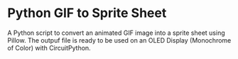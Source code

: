 # Python GIF to Sprite Sheet
 A Python script to convert an animated GIF image into a sprite sheet using Pillow. The outpuf file is ready to be used on an OLED Display (Monochrome of Color) with CircuitPython.

